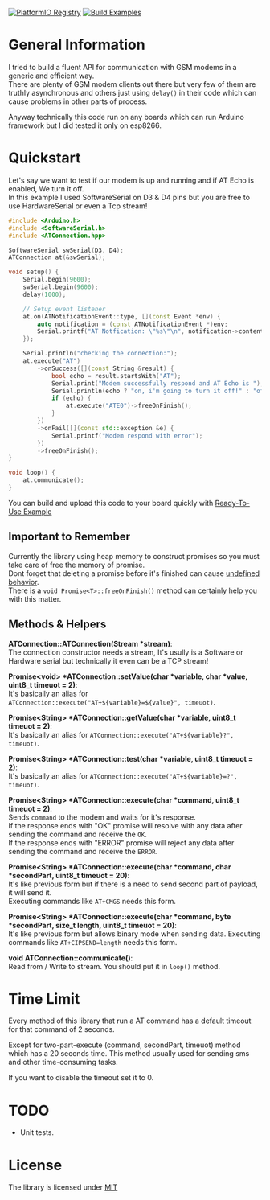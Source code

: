 [![PlatformIO Registry](https://badges.registry.platformio.org/packages/yeganemehr/library/arduino-at.svg)](https://registry.platformio.org/libraries/yeganemehr/arduino-at)
[![Build Examples](https://github.com/yeganemehr/arduino-at/actions/workflows/build-examples.yml/badge.svg)](https://github.com/yeganemehr/arduino-at/actions/workflows/build-examples.yml)

# General Information
I tried to build a fluent API for communication with GSM modems in a generic and efficient way.  
There are plenty of GSM modem clients out there but very few of them are truthly asynchronous and others just using `delay()` in their code which can cause problems in other parts of process.

Anyway technically this code run on any boards which can run Arduino framework but I did tested it only on esp8266.

# Quickstart

Let's say we want to test if our modem is up and running and if AT Echo is enabled, We turn it off.   
In this example I used SoftwareSerial on D3 & D4 pins but you are free to use HardwareSerial or even a Tcp stream!
```c++
#include <Arduino.h>
#include <SoftwareSerial.h>
#include <ATConnection.hpp>

SoftwareSerial swSerial(D3, D4);
ATConnection at(&swSerial);

void setup() {
	Serial.begin(9600);
	swSerial.begin(9600);
	delay(1000);

	// Setup event listener
	at.on(ATNotificationEvent::type, [](const Event *env) {
		auto notification = (const ATNotificationEvent *)env;
		Serial.printf("AT Notfication: \"%s\"\n", notification->content.c_str());
	});

	Serial.println("checking the connection:");
	at.execute("AT")
		->onSuccess([](const String &result) {
			bool echo = result.startsWith("AT");
			Serial.print("Modem successfully respond and AT Echo is ");
			Serial.println(echo ? "on, i'm going to turn it off!" : "off.");
			if (echo) {
				at.execute("ATE0")->freeOnFinish();
			}
		})
		->onFail([](const std::exception &e) {
			Serial.printf("Modem respond with error");
		})
		->freeOnFinish();
}

void loop() {
	at.communicate();
}

```
You can build and upload this code to your board quickly with [Ready-To-Use Example](examples/esp-arduino)

## Important to Remember
Currently the library using heap memory to construct promises so you must take care of free the memory of promise.   
Dont forget that deleting a promise before it's finished can cause [undefined behavior](https://en.wikipedia.org/wiki/Undefined_behavior).   
There is a `void Promise<T>::freeOnFinish()` method can certainly help you with this matter.

## Methods & Helpers

**ATConnection::ATConnection(Stream \*stream)**:  
The connection constructor needs a stream, It's usully is a Software or Hardware serial but technically it even can be a TCP stream!

**Promise\<void\> \*ATConnection::setValue(char \*variable, char \*value, uint8_t timeuot = 2)**:  
It's basically an alias for `ATConnection::execute("AT+${variable}=${value}", timeuot)`.

**Promise\<String\> \*ATConnection::getValue(char \*variable, uint8_t timeuot = 2)**:  
It's basically an alias for `ATConnection::execute("AT+${variable}?", timeuot)`.

**Promise\<String\> \*ATConnection::test(char \*variable, uint8_t timeuot = 2)**:  
It's basically an alias for `ATConnection::execute("AT+${variable}=?", timeuot)`.

**Promise\<String\> \*ATConnection::execute(char \*command, uint8_t timeuot = 2)**:  
Sends `command` to the modem and waits for it's response.  
If the response ends with "OK<CRLF>" promise will resolve with any data after sending the command and receive the `OK`.  
If the response ends with "ERROR<CRLF>" promise will reject any data after sending the command and receive the `ERROR`.

**Promise\<String\> \*ATConnection::execute(char \*command, char \*secondPart, uint8_t timeuot = 20)**:  
It's like previous form but if there is a need to send second part of payload, it will send it.   
Executing commands like `AT+CMGS` needs this form.

**Promise\<String\> \*ATConnection::execute(char \*command, byte \*secondPart, size_t length, uint8_t timeuot = 20)**:  
It's like previous form but allows binary mode when sending data.
Executing commands like `AT+CIPSEND=length` needs this form.

**void ATConnection::communicate()**:  
Read from / Write to stream.
You should put it in `loop()` method.


# Time Limit
Every method of this library that run a AT command has a default timeout for that command of 2 seconds.

Except for two-part-execute (command, secondPart, timeuot) method which has a 20 seconds time. This method usually used for sending sms and other time-consuming tasks.

If you want to disable the timeout set it to 0.

# TODO
* Unit tests.

# License
The library is licensed under [MIT](LICENSE)
